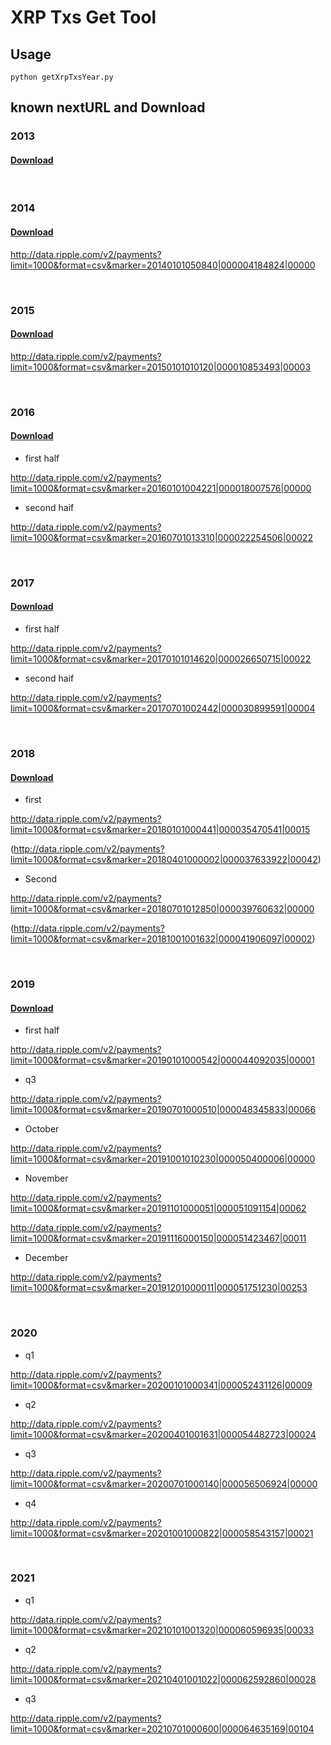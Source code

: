 # XRP Txs Get Tool

## Usage

`python getXrpTxsYear.py`

## known nextURL and Download

### 2013

#### [Download](https://1drv.ms/u/s!AiUK9HE-FYDZhoccHgJgrByu_nbPiA?e=ucpnFG "result2013")

<br>

### 2014 

#### [Download](https://1drv.ms/u/s!AiUK9HE-FYDZhocdaIhmKab0Pd8Vdw?e=Rsvas4 "result2014")

http://data.ripple.com/v2/payments?limit=1000&format=csv&marker=20140101050840|000004184824|00000

<br>

### 2015

#### [Download](https://1drv.ms/u/s!AiUK9HE-FYDZhocf5sfXKkU-F5Ryng?e=Iwx4UD "result2015")

http://data.ripple.com/v2/payments?limit=1000&format=csv&marker=20150101010120|000010853493|00003

<br>

### 2016

#### [Download](https://1drv.ms/u/s!AiUK9HE-FYDZhocgbxZZGQKmCWHqDA?e=jud1vr "result2016")

- first half

http://data.ripple.com/v2/payments?limit=1000&format=csv&marker=20160101004221|000018007576|00000

- second haif

http://data.ripple.com/v2/payments?limit=1000&format=csv&marker=20160701013310|000022254506|00022

<br>

### 2017

#### [Download](https://1drv.ms/u/s!AiUK9HE-FYDZhochDGDC1QGUi7btDQ?e=E4jEQl "result2017first")

- first half

http://data.ripple.com/v2/payments?limit=1000&format=csv&marker=20170101014620|000026650715|00022

- second haif

http://data.ripple.com/v2/payments?limit=1000&format=csv&marker=20170701002442|000030899591|00004

<br>

### 2018

#### [Download](https://1drv.ms/u/s!AiUK9HE-FYDZhocildv6SiAJ5UebOA?e=aBHpbp "result2018first")

- first

http://data.ripple.com/v2/payments?limit=1000&format=csv&marker=20180101000441|000035470541|00015

(http://data.ripple.com/v2/payments?limit=1000&format=csv&marker=20180401000002|000037633922|00042)

- Second

http://data.ripple.com/v2/payments?limit=1000&format=csv&marker=20180701012850|000039760632|00000

(http://data.ripple.com/v2/payments?limit=1000&format=csv&marker=20181001001632|000041906097|00002)

<br>

### 2019

#### [Download](https://1drv.ms/u/s!AiUK9HE-FYDZhoY8g3LqA7gKT0LLyQ?e=7hrHgm "result2019")

- first half

http://data.ripple.com/v2/payments?limit=1000&format=csv&marker=20190101000542|000044092035|00001

- q3

http://data.ripple.com/v2/payments?limit=1000&format=csv&marker=20190701000510|000048345833|00066

- October

http://data.ripple.com/v2/payments?limit=1000&format=csv&marker=20191001010230|000050400006|00000

- November

http://data.ripple.com/v2/payments?limit=1000&format=csv&marker=20191101000051|000051091154|00062

http://data.ripple.com/v2/payments?limit=1000&format=csv&marker=20191116000150|000051423467|00011

- December

http://data.ripple.com/v2/payments?limit=1000&format=csv&marker=20191201000011|000051751230|00253

<br>

### 2020

- q1

http://data.ripple.com/v2/payments?limit=1000&format=csv&marker=20200101000341|000052431126|00009

- q2

http://data.ripple.com/v2/payments?limit=1000&format=csv&marker=20200401001631|000054482723|00024

- q3

http://data.ripple.com/v2/payments?limit=1000&format=csv&marker=20200701000140|000056506924|00000

- q4

http://data.ripple.com/v2/payments?limit=1000&format=csv&marker=20201001000822|000058543157|00021

<br>

### 2021

- q1

http://data.ripple.com/v2/payments?limit=1000&format=csv&marker=20210101001320|000060596935|00033

- q2

http://data.ripple.com/v2/payments?limit=1000&format=csv&marker=20210401001022|000062592860|00028

- q3 

http://data.ripple.com/v2/payments?limit=1000&format=csv&marker=20210701000600|000064635169|00104
